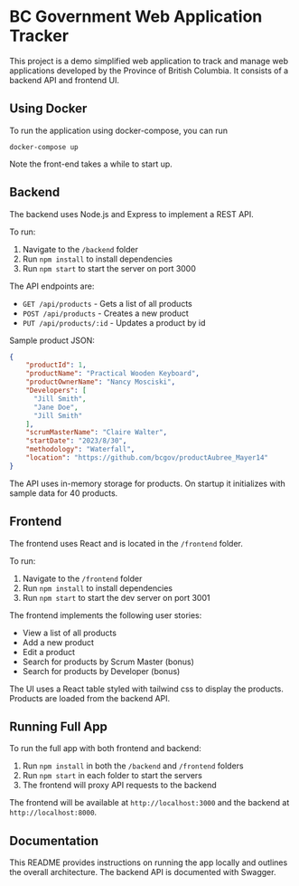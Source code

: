 # BC Government Web Application Tracker

This project is a demo simplified web application to track and manage web applications developed by the Province of British Columbia. It consists of a backend API and frontend UI.

## Using Docker

To run the application using docker-compose, you can run

```
docker-compose up
```

Note the front-end takes a while to start up.
## Backend

The backend uses Node.js and Express to implement a REST API.

To run:

1. Navigate to the `/backend` folder
2. Run `npm install` to install dependencies
3. Run `npm start` to start the server on port 3000

The API endpoints are:

- `GET /api/products` - Gets a list of all products
- `POST /api/products` - Creates a new product 
- `PUT /api/products/:id` - Updates a product by id

Sample product JSON:

```json
{
    "productId": 1,
    "productName": "Practical Wooden Keyboard",
    "productOwnerName": "Nancy Mosciski",
    "Developers": [
      "Jill Smith",
      "Jane Doe",
      "Jill Smith"
    ],
    "scrumMasterName": "Claire Walter",
    "startDate": "2023/8/30",
    "methodology": "Waterfall",
    "location": "https://github.com/bcgov/productAubree_Mayer14"
}
```

The API uses in-memory storage for products. On startup it initializes with sample data for 40 products.


## Frontend

The frontend uses React and is located in the `/frontend` folder. 

To run:

1. Navigate to the `/frontend` folder
2. Run `npm install` to install dependencies
3. Run `npm start` to start the dev server on port 3001

The frontend implements the following user stories:

- View a list of all products
- Add a new product 
- Edit a product
- Search for products by Scrum Master (bonus)
- Search for products by Developer (bonus)

The UI uses a React table styled with tailwind css to display the products. Products are loaded from the backend API.

## Running Full App

To run the full app with both frontend and backend:

1. Run `npm install` in both the `/backend` and `/frontend` folders
2. Run `npm start` in each folder to start the servers
3. The frontend will proxy API requests to the backend

The frontend will be available at `http://localhost:3000` and the backend at `http://localhost:8000`.

## Documentation

This README provides instructions on running the app locally and outlines the overall architecture. The backend API is documented with Swagger.